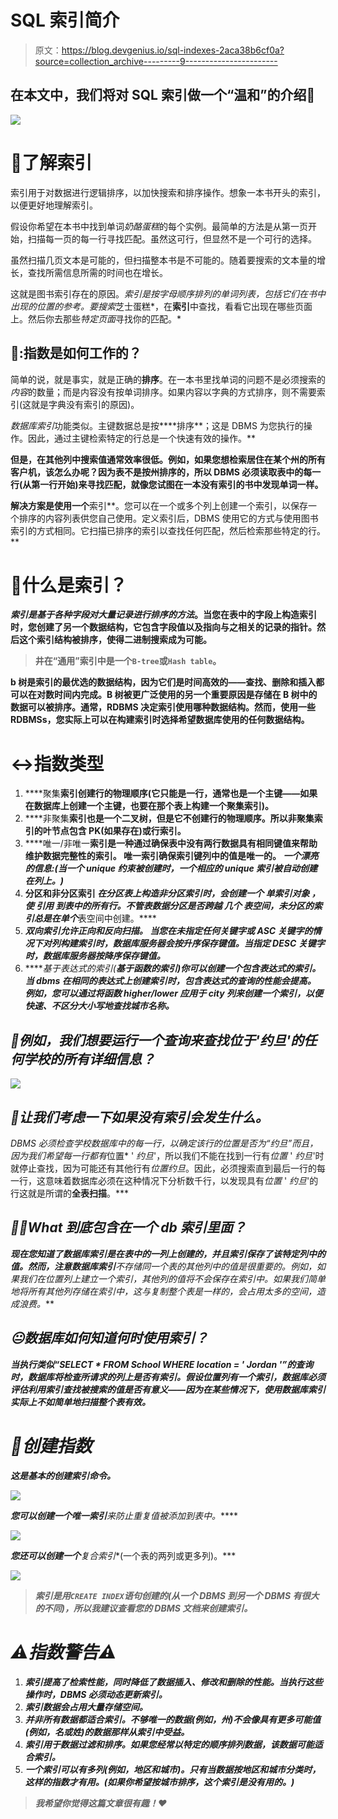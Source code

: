 # SQL 索引简介

> 原文：<https://blog.devgenius.io/sql-indexes-2aca38b6cf0a?source=collection_archive---------9----------------------->

## 在本文中，我们将对 SQL 索引做一个“温和”的介绍👾

![](img/763eb7ae7dc82c7719fdc897a741cbf5.png)

# 💭了解索引

索引用于对数据进行逻辑排序，以加快搜索和排序操作。想象一本书开头的索引，以便更好地理解索引。

假设你希望在本书中找到单词*奶酪蛋糕*的每个实例。最简单的方法是从第一页开始，扫描每一页的每一行寻找匹配。虽然这可行，但显然不是一个可行的选择。

虽然扫描几页文本是可能的，但扫描整本书是不可能的。随着要搜索的文本量的增长，查找所需信息所需的时间也在增长。

这就是图书索引存在的原因。*索引是按字母顺序排列的单词列表，包括它们在书中出现的位置的参考。要搜索*芝士蛋糕*，在**索引**中查找，看看它出现在哪些页面上。然后你去那些*特定页面*寻找你的匹配。*

## 🥸:指数是如何工作的？

简单的说，就是事实，就是正确的**排序**。在一本书里找单词的问题不是必须搜索的*内容*的数量；而是内容没有按单词排序。如果内容以字典的方式排序，则不需要索引(这就是字典没有索引的原因)。

*数据库索引*功能类似。主键数据总是按****排序**；这是 DBMS 为您执行的操作。因此，通过主键检索特定的行总是一个快速有效的操作。**

**但是，在其他列中搜索值通常效率很低。例如，如果您想检索居住在某个州的所有客户机，该怎么办呢？因为表不是按州排序的，所以 DBMS 必须读取表中的每一行(从第一行开始)来寻找匹配，就像您试图在一本没有索引的书中发现单词一样。**

**解决方案是使用一个**索引**。您可以在一个或多个列上创建一个索引，以保存一个排序的内容列表供您自己使用。定义索引后，DBMS 使用它的方式与使用图书索引的方式相同。它扫描已排序的索引以查找任何匹配，然后检索那些特定的行。**

# **🫥什么是索引？**

***索引是基于各种字段对大量记录进行排序的方法*。当您在表中的字段上构造索引时，您创建了另一个数据结构，它包含字段值以及指向与之相关的记录的指针。然后这个索引结构被排序，使得二进制搜索成为可能。**

> **井在“通用”索引中是一个`B-tree`或`Hash table`。**

**b 树是索引的最优选的数据结构，因为它们是时间高效的——查找、删除和插入都可以在对数时间内完成。B 树被更广泛使用的另一个重要原因是存储在 B 树中的数据可以被排序。通常，RDBMS 决定索引使用哪种数据结构。然而，使用一些 RDBMSs，您实际上可以在构建索引时选择希望数据库使用的任何数据结构。**

# **↔️指数类型**

1.  ****聚集**索引创建行的物理顺序(它只能是一行，通常也是一个主键——如果在数据库上创建一个主键，也要在那个表上构建一个聚集索引)。**
2.  ****非聚集**索引也是一个二叉树，但是它不创建行的物理顺序。所以非聚集索引的叶节点包含 PK(如果存在)或行索引。**
3.  ****唯一/非唯一**索引是一种通过确保表中没有两行数据具有相同键值来帮助维护数据完整性的索引。
    唯一索引确保索引键列中的值是唯一的。
    *一个漂亮的信息:(当一个 unique 约束被创建时，一个相应的 unique 索引被自动创建在列上。)***
4.  ****分区和非分区索引** *在分区表上构造非分区索引时，会创建一个* ***单索引对象*** *，使* ***引用*** *到表中的所有行。不管表数据分区是否跨越* ***几个*** *表空间，未分区的索引总是在单个***表空间中创建。****
5.  *****双向索引**允许正向和反向扫描。
    *当您在未指定任何关键字或 ASC 关键字的情况下对列构建索引时，数据库服务器会按升序保存键值。当指定 DESC 关键字时，数据库服务器按降序保存键值。****
6.  *****基于表达式的索引(**基于函数的索引)你可以创建一个包含表达式的索引。当 dbms 在相同的表达式上创建索引时，包含表达式的查询的性能会提高。
    *例如，您可以通过将函数 higher/lower 应用于 city 列来创建一个索引，以便快速、不区分大小写地查找城市名称。****

## ***👾例如，我们想要运行一个查询来查找位于'*约旦*'的任何学校的所有详细信息？***

***![](img/b67fe24c777a2fd06afc62710e30347e.png)***

## ***🤨让我们考虑一下如果没有索引会发生什么。***

***DBMS 必须检查学校数据库中的每一行，以确定该行的*位置*是否为“*约旦*”而且，因为我们希望每一行都有*位置* ' *约旦*'，所以我们不能在找到一行有*位置* ' *约旦*'时就停止查找，因为可能还有其他行有*位置约旦*。因此，必须搜索直到最后一行的每一行，这意味着数据库必须在这种情况下分析数千行，以发现具有*位置* ' *约旦*'的行这就是所谓的**全表扫描**。***

## ***😶‍🌫️What 到底包含在一个 db 索引里面？***

***现在您知道了数据库索引是在表中的一列上创建的，并且索引保存了该特定列中的值。然而，注意数据库索引**不存储同一个表的其他列中的值**是很重要的。例如，如果我们在*位置*列上建立一个索引，其他列的值将不会保存在索引中。如果我们简单地将所有其他列存储在索引中，这与复制整个表是一样的，会占用太多的空间，造成浪费。***

## ***😐数据库如何知道何时使用索引？***

***当执行类似“*SELECT * FROM School WHERE location = ' Jordan '”*的查询时，数据库将检查所请求的列上是否有索引。假设*位置*列有一个索引，数据库必须评估利用索引查找被搜索的值是否有意义——因为在某些情况下，使用数据库索引实际上不如简单地扫描整个表有效。***

# ***🫡创建指数***

***这是基本的创建索引命令。***

***![](img/6ef93586ab567d3c3af25ca565a51476.png)***

***您可以创建一个唯一索引**来防止重复值被添加到表中。*****

***![](img/229b8b5a2090ce7564960424bc2a0ff0.png)***

***您还可以创建一个**复合索引**(一个表的两列或更多列)。***

***![](img/97efecaa2300de63b72b71564bfa3a51.png)***

> ***索引是用`CREATE INDEX`语句创建的(从一个 DBMS 到另一个 DBMS 有很大的不同)，所以我建议查看您的 DBMS 文档来创建索引。***

# ***⚠️指数警告⚠️***

1.  ***索引提高了检索性能，同时降低了数据插入、修改和删除的性能。当执行这些操作时，DBMS 必须动态更新索引。***
2.  ***索引数据会占用大量存储空间。***
3.  ***并非所有数据都适合索引。不够唯一的数据(例如，州)不会像具有更多可能值(例如，名或姓)的数据那样从索引中受益。***
4.  ***索引用于数据过滤和排序。如果您经常以特定的顺序排列数据，该数据可能适合索引。***
5.  ***一个索引可以有多列(例如，地区和城市)。只有当数据按地区和城市分类时，这样的指数才有用。(如果你希望按城市排序，这个索引是没有用的。)***

> ***我希望你觉得这篇文章很有趣！❤️***